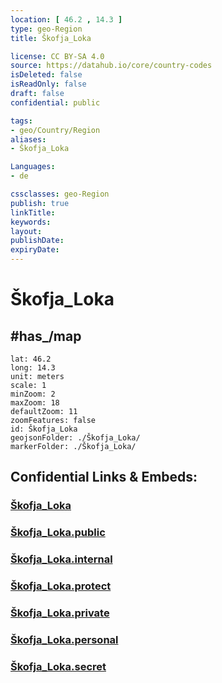 ```yaml
---
location: [ 46.2 , 14.3 ] 
type: geo-Region
title: Škofja_Loka

license: CC BY-SA 4.0
source: https://datahub.io/core/country-codes
isDeleted: false
isReadOnly: false
draft: false
confidential: public

tags:
- geo/Country/Region
aliases:
- Škofja_Loka

Languages:
- de

cssclasses: geo-Region
publish: true
linkTitle: 
keywords: 
layout: 
publishDate: 
expiryDate: 
---
```


# Škofja_Loka


## #has_/map 

```leaflet
lat: 46.2
long: 14.3
unit: meters
scale: 1
minZoom: 2 
maxZoom: 18
defaultZoom: 11
zoomFeatures: false 
id: Škofja_Loka
geojsonFolder: ./Škofja_Loka/
markerFolder: ./Škofja_Loka/
```


## Confidential Links & Embeds: 

### [Škofja_Loka](/_Standards/Earth/Continent/Europe/Europe~Central/Slovenia/Regions~Slovenia/Gorenjska/counties~Gorenjska/Škofja_Loka.md) 

### [Škofja_Loka.public](/_public/Earth/Continent/Europe/Europe~Central/Slovenia/Regions~Slovenia/Gorenjska/counties~Gorenjska/Škofja_Loka.public.md) 

### [Škofja_Loka.internal](/_internal/Earth/Continent/Europe/Europe~Central/Slovenia/Regions~Slovenia/Gorenjska/counties~Gorenjska/Škofja_Loka.internal.md) 

### [Škofja_Loka.protect](/_protect/Earth/Continent/Europe/Europe~Central/Slovenia/Regions~Slovenia/Gorenjska/counties~Gorenjska/Škofja_Loka.protect.md) 

### [Škofja_Loka.private](/_private/Earth/Continent/Europe/Europe~Central/Slovenia/Regions~Slovenia/Gorenjska/counties~Gorenjska/Škofja_Loka.private.md) 

### [Škofja_Loka.personal](/_personal/Earth/Continent/Europe/Europe~Central/Slovenia/Regions~Slovenia/Gorenjska/counties~Gorenjska/Škofja_Loka.personal.md) 

### [Škofja_Loka.secret](/_secret/Earth/Continent/Europe/Europe~Central/Slovenia/Regions~Slovenia/Gorenjska/counties~Gorenjska/Škofja_Loka.secret.md)

